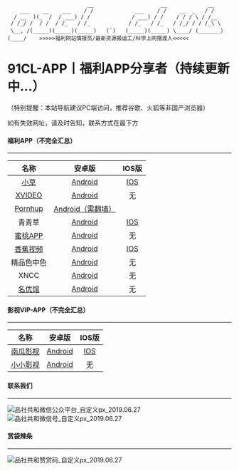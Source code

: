 
                             __                     __             __          
        ___    __    ___    / /             ___    / /    __  _   / /           
      / __  )(_  /  / ___) / /             / ___) / /    / / / \ / /__          
     / /_/ /  / /  / /_   / /_            / /_   / /_   / /_/ / / /_\ \         
     \__, /(_____)(_____)(_____)   (`)   (_____)(_____) \____/ (_______）       
    (____/    >>>>>福利网站情报员/最新资源搬运工/科学上网摆渡人<<<<<                

# 91CL-APP丨福利APP分享者（持续更新中...）

（特别提醒：本站导航建议PC端访问，推荐谷歌、火狐等非国产浏览器）

如有失效网址，请及时告知，联系方式在最下方

#### 福利APP（不完全汇总）

------

|                     名称                      |                            安卓版                            |                            IOS版                             |
| :-------------------------------------------: | :----------------------------------------------------------: | :----------------------------------------------------------: |
|      [小草](https://github.com/yuuwill)       | [Android](https://github.com/yuuwill/1024app-android/releases/download/2.2.4/1024app_android_2.2.4.apk) | [IOS](https://github.com/yuuwill/1024app-ios/releases/download/v2.3.3/1024app_ios_2.3.3.ipa) |
|    [XVIDEO](https://www.xvideos.net/app/)     | [Android](http://cds.b9j8y6c4.hwcdn.net/videos/android-app/xvideos-STABLE-0.44.apk) |                              无                              |
| [Pornhup](http://www.pornhup.com/fun/android) | [Android（需翻墙）](https://api.pronstore.com/sites/1/applications/1/versions/curren) |                                                              |
|                    青青草                     | [Android](https://www.qqcappmk01.com/?app_key=hmxgte&code=95REVTVq) | [IOS](https://www.qqcappmk01.com/?app_key=hmxgte&code=95REVTVq) |
|       [蜜桃APP](https://www.mt001.cc/)        |     [Android](https://www.chinaanti-riot.com/mt1510.apk)     |                              无                              |
|         [香蕉视频](https://www.5.app)         |         [Android](https://app.xllwpq.com/930-xj.apk)         |         [IOS](https://ios.xiudongli.com/?knowledge)          |
|                  精品色中色                   |    [Android](http://app.ks453.com/f2d/sexinsex_sign2.apk)    |                              无                              |
|                     XNCC                      | [Android](http://cds.b9j8y6c4.hwcdn.net/videos/android-app/xnxx-STABLE-0.44.apk) |                              无                              |
|         [名优馆](https://mygwz.com/)          |        [Android](https://myg7.app/?channelCode=cmdh)         |                              无                              |

#### 影视VIP-APP（不完全汇总）

------

|                       名称                       |                            安卓版                            |                    IOS版                    |
| :----------------------------------------------: | :----------------------------------------------------------: | :-----------------------------------------: |
| [南瓜影视](https://ngmov.me/?channelCode=ngyg35) | [Android](http://storage.lxgzb.com/donggua/channel-ayo1id-11-ngyg35.apk) | [IOS](https://ngmov.me/?channelCode=ngyg35) |
|          [小小影视](https://xiao1.app/)          |     [Android](https://app.dufuhotel.com/9app0815-1.apk)      |                     无                      |



#### 联系我们

------

![品社共和微信公众平台_自定义px_2019.06.27](https://www.privacypic.com/images/2019/06/27/_px_2019.067d17e8e9094fd426.jpg)![品社共和微信号_自定义px_2019.06.27](https://www.privacypic.com/images/2019/06/27/_px_2019.063232c5dc9a64393c.jpg)

#### 赏袋辣条

------

![品社共和赞赏码_自定义px_2019.06.27](https://www.privacypic.com/images/2019/06/27/_201906271634338e25f40d02831e14.md.jpg)
